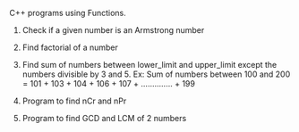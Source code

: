 C++ programs using Functions.


1. Check if a given number is an Armstrong number

2. Find factorial of a number

3. Find sum of numbers between lower_limit and upper_limit except the numbers divisible by 3 and 5. 
Ex: Sum of numbers between 100 and 200 = 101 + 103 + 104 + 106 + 107 + .............. + 199

4. Program to find nCr and nPr

5. Program to find GCD and LCM of 2 numbers
